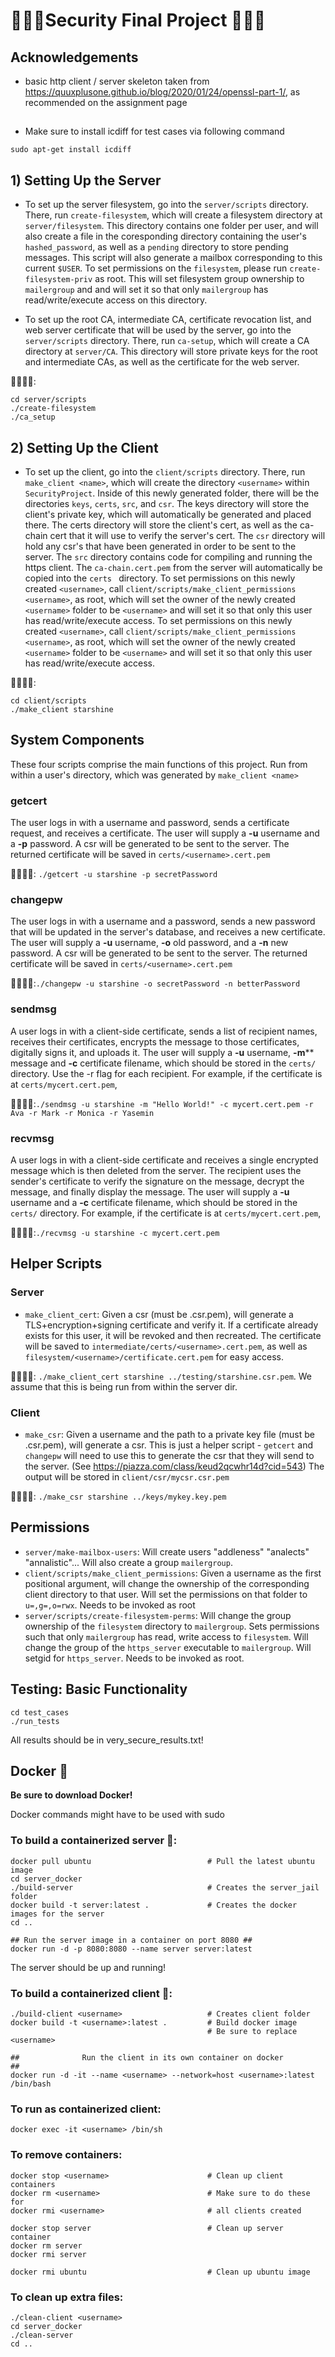 # 🔐🙅‍♀️Security Final Project 🙅‍♂️🔐
## Acknowledgements
- basic http client / server skeleton taken from https://quuxplusone.github.io/blog/2020/01/24/openssl-part-1/, as recommended on the assignment page

##
- Make sure to install icdiff for test cases via following command
```
sudo apt-get install icdiff
```

## 1) Setting Up the Server
- To set up the server filesystem, go into the ```server/scripts``` directory. There, run ```create-filesystem```, which will create a filesystem directory at ```server/filesystem```. This directory contains one folder per user, and will also create a file in the coresponding directory containing the user's ```hashed_password```, as well as a ```pending``` directory to store pending messages. This script will also generate a mailbox corresponding to this current `$USER`. 
To set permissions on the `filesystem`, please run `create-filesystem-priv` as root. This will set filesystem group ownership to `mailergroup` and and will set it so that only `mailergroup` has read/write/execute access on this directory.

- To set up the root CA, intermediate CA, certificate revocation list, and web server certificate that will be used by the server, go into the ```server/scripts``` directory. There, run ```ca-setup```, which will create a CA directory at ```server/CA```. This directory will store private keys for the root and intermediate CAs, as well as the certificate for the web server.

🏃🏽‍♀️💨:
```
cd server/scripts
./create-filesystem
./ca_setup
```

## 2) Setting Up the Client
- To set up the client, go into the ```client/scripts``` directory. There, run ```make_client <name>```, which will create the directory ```<username>``` within ```SecurityProject```. Inside of this newly generated folder, there will be the directories ```keys```, ```certs```, `src`, and ```csr```. The keys directory will store the client's private key, which will automatically be generated and placed there. The certs directory will store the client's cert, as well as the ca-chain cert that it will use to verify the server's cert. The ```csr``` directory will hold any csr's that have been generated in order to be sent to the server. The `src` directory contains code for compiling and running the https client. The ```ca-chain.cert.pem``` from the server will automatically be copied into the ```certs ``` directory.
To set permissions on this newly created `<username>`, call `client/scripts/make_client_permissions <username>`, as root, which will set the owner of the newly created `<username>` folder to be `<username>` and will set it so that only this user has read/write/execute access.
To set permissions on this newly created `<username>`, call `client/scripts/make_client_permissions <username>`, as root, which will set the owner of the newly created `<username>` folder to be `<username>` and will set it so that only this user has read/write/execute access.

🏃🏽‍♀️💨:
```
cd client/scripts
./make_client starshine
```

## System Components
These four scripts comprise the main functions of this project. Run from within a user's directory, which was generated by ```make_client <name>```
### getcert
The user logs in with a username and password, sends a certificate request, and receives a certificate. The user will supply a **-u** username and a **-p** password. A csr will be generated to be sent to the server. The returned certificate will be saved in `certs/<username>.cert.pem`

🏃🏽‍♀️💨: `./getcert -u starshine -p secretPassword`

### changepw
The user logs in with a username and a password, sends a new password that will be updated in the server's database, and receives a new certificate. The user will supply a **-u** username, **-o** old password, and a **-n** new password. A csr will be generated to be sent to the server. The returned certificate will be saved in `certs/<username>.cert.pem`

🏃🏽‍♀️💨:`./changepw -u starshine -o secretPassword -n betterPassword`

### sendmsg
A user logs in with a client-side certificate, sends a list of recipient names, receives their certificates, encrypts the message to those certificates, digitally signs it, and uploads it. The user will supply a **-u** username, **-m**** message and **-c** certificate filename, which should be stored in the `certs/` directory. Use the -r flag for each recipient.
For example, if the certificate is at `certs/mycert.cert.pem`, 

🏃🏽‍♀️💨:`./sendmsg -u starshine -m "Hello World!" -c mycert.cert.pem -r Ava -r Mark -r Monica -r Yasemin`

### recvmsg
A user logs in with a client-side certificate and receives a single encrypted message which is then deleted from the server. The recipient uses the sender's certificate to verify the signature on the message, decrypt the message, and finally display the message. The user will supply a **-u** username and a **-c** certificate filename, which should be stored in the `certs/` directory.
For example, if the certificate is at `certs/mycert.cert.pem`,

🏃🏽‍♀️💨:`./recvmsg -u starshine -c mycert.cert.pem`

## Helper Scripts
### Server
- ```make_client_cert```: Given a csr (must be .csr.pem), will generate a TLS+encryption+signing certificate and verify it. If a certificate already exists for this user, it will be revoked and then recreated. The certificate will be saved to ```intermediate/certs/<username>.cert.pem```, as well as ```filesystem/<username>/certificate.cert.pem``` for easy access.

🏃🏽‍♀️💨: ```./make_client_cert starshine ../testing/starshine.csr.pem```.  We assume that this is being run from within the server dir.


### Client
- ```make_csr```: Given a username and the path to a private key file (must be .csr.pem), will generate a csr. This is just a helper script - ```getcert``` and ```changepw``` will need to use this to generate the csr that they will send to the server. (See https://piazza.com/class/keud2qcwhr14d?cid=543)
The output will be stored in ```client/csr/mycsr.csr.pem```

🏃🏽‍♀️💨: ```./make_csr starshine ../keys/mykey.key.pem```

## Permissions
- ```server/make-mailbox-users```: Will create users "addleness" "analects" "annalistic"... Will also create a group `mailergroup`.
- ```client/scripts/make_client_permissions```: Given a username as the first positional argument, will change the ownership of the corresponding client directory to that user. Will set the permissions on that folder to `u=,g=,o=rwx`. Needs to be invoked as root
- ```server/scripts/create-filesystem-perms```: Will change the group ownership of the `filesystem` directory to `mailergroup`. Sets permissions such that only `mailergroup` has read, write access to `filesystem`. Will change the group of the `https_server` executable to `mailergroup`. Will setgid for `https_server`. Needs to be invoked as root.

## Testing: Basic Functionality
    cd test_cases
    ./run_tests

All results should be in very_secure_results.txt!

## Docker 🐳
**Be sure to download Docker!**

Docker commands might have to be used with sudo

### To build a containerized server 🐳:
    docker pull ubuntu                          # Pull the latest ubuntu image
    cd server_docker
    ./build-server                              # Creates the server_jail folder
    docker build -t server:latest .             # Creates the docker images for the server
    cd ..

    ## Run the server image in a container on port 8080 ##
    docker run -d -p 8080:8080 --name server server:latest

The server should be up and running!

### To build a containerized client 🐳:
    ./build-client <username>                   # Creates client folder
    docker build -t <username>:latest .         # Build docker image
                                                # Be sure to replace <username>
    
    ##              Run the client in its own container on docker               ##
    docker run -d -it --name <username> --network=host <username>:latest /bin/bash

### To run as containerized client:
    docker exec -it <username> /bin/sh

### To remove containers:
    docker stop <username>                      # Clean up client containers
    docker rm <username>                        # Make sure to do these for
    docker rmi <username>                       # all clients created

    docker stop server                          # Clean up server container
    docker rm server
    docker rmi server

    docker rmi ubuntu                           # Clean up ubuntu image

### To clean up extra files:
    ./clean-client <username>
    cd server_docker
    ./clean-server
    cd ..